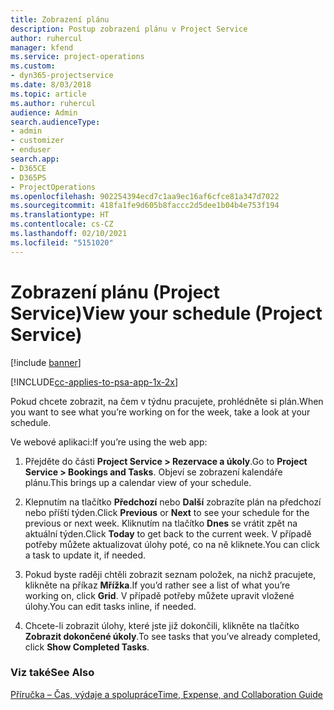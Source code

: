 ```yaml
---
title: Zobrazení plánu
description: Postup zobrazení plánu v Project Service
author: ruhercul
manager: kfend
ms.service: project-operations
ms.custom:
- dyn365-projectservice
ms.date: 8/03/2018
ms.topic: article
ms.author: ruhercul
audience: Admin
search.audienceType:
- admin
- customizer
- enduser
search.app:
- D365CE
- D365PS
- ProjectOperations
ms.openlocfilehash: 902254394ecd7c1aa9ec16af6cfce81a347d7022
ms.sourcegitcommit: 418fa1fe9d605b8faccc2d5dee1b04b4e753f194
ms.translationtype: HT
ms.contentlocale: cs-CZ
ms.lasthandoff: 02/10/2021
ms.locfileid: "5151020"
---
```

# <a name="view-your-schedule-project-service"></a><span data-ttu-id="8823e-103">Zobrazení plánu (Project Service)</span><span class="sxs-lookup"><span data-stu-id="8823e-103">View your schedule (Project Service)</span></span>

[!include [banner](../includes/psa-now-project-operations.md)]

[!INCLUDE[cc-applies-to-psa-app-1x-2x](../includes/cc-applies-to-psa-app-1x-2x.md)]

<span data-ttu-id="8823e-104">Pokud chcete zobrazit, na čem v týdnu pracujete, prohlédněte si plán.</span><span class="sxs-lookup"><span data-stu-id="8823e-104">When you want to see what you’re working on for the week, take a look at your schedule.</span></span>  
  
 <span data-ttu-id="8823e-105">Ve webové aplikaci:</span><span class="sxs-lookup"><span data-stu-id="8823e-105">If you’re using the web app:</span></span>  
  
1.  <span data-ttu-id="8823e-106">Přejděte do části **Project Service > Rezervace a úkoly**.</span><span class="sxs-lookup"><span data-stu-id="8823e-106">Go to **Project Service > Bookings and Tasks**.</span></span> <span data-ttu-id="8823e-107">Objeví se zobrazení kalendáře plánu.</span><span class="sxs-lookup"><span data-stu-id="8823e-107">This brings up a calendar view of your schedule.</span></span>  
  
2.  <span data-ttu-id="8823e-108">Klepnutím na tlačítko **Předchozí** nebo **Další** zobrazíte plán na předchozí nebo příští týden.</span><span class="sxs-lookup"><span data-stu-id="8823e-108">Click **Previous** or **Next** to see your schedule for the previous or next week.</span></span> <span data-ttu-id="8823e-109">Kliknutím na tlačítko **Dnes** se vrátit zpět na aktuální týden.</span><span class="sxs-lookup"><span data-stu-id="8823e-109">Click **Today** to get back to the current week.</span></span> <span data-ttu-id="8823e-110">V případě potřeby můžete aktualizovat úlohy poté, co na ně kliknete.</span><span class="sxs-lookup"><span data-stu-id="8823e-110">You can click a task to update it, if needed.</span></span>  
  
3.  <span data-ttu-id="8823e-111">Pokud byste raději chtěli zobrazit seznam položek, na nichž pracujete, klikněte na příkaz **Mřížka**.</span><span class="sxs-lookup"><span data-stu-id="8823e-111">If you’d rather see a list of what you’re working on, click **Grid**.</span></span> <span data-ttu-id="8823e-112">V případě potřeby můžete upravit vložené úlohy.</span><span class="sxs-lookup"><span data-stu-id="8823e-112">You can edit tasks inline, if needed.</span></span>  
  
4.  <span data-ttu-id="8823e-113">Chcete-li zobrazit úlohy, které jste již dokončili, klikněte na tlačítko **Zobrazit dokončené úkoly**.</span><span class="sxs-lookup"><span data-stu-id="8823e-113">To see tasks that you’ve already completed, click **Show Completed Tasks**.</span></span>  
  
### <a name="see-also"></a><span data-ttu-id="8823e-114">Viz také</span><span class="sxs-lookup"><span data-stu-id="8823e-114">See Also</span></span>  
 [<span data-ttu-id="8823e-115">Příručka – Čas, výdaje a spolupráce</span><span class="sxs-lookup"><span data-stu-id="8823e-115">Time, Expense, and Collaboration Guide</span></span>](../psa/time-expense-collaboration-guide.md)
